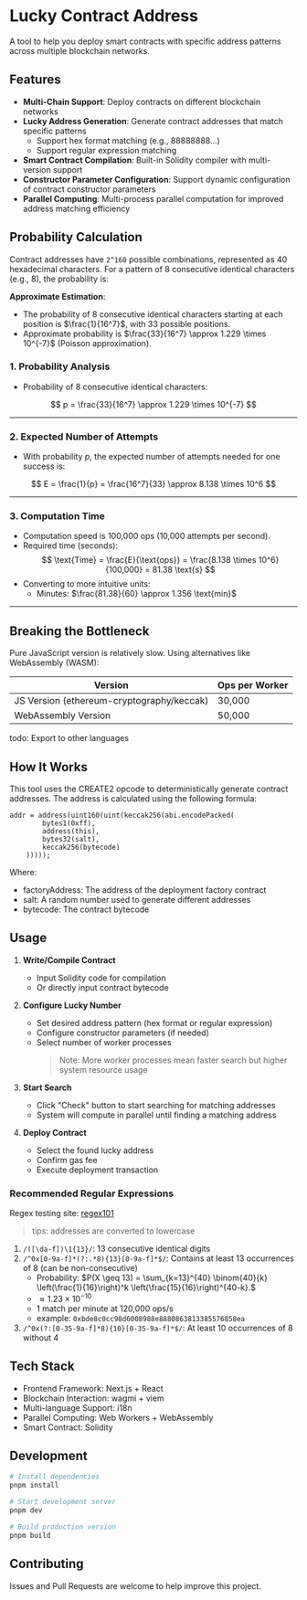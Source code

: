 # Lucky Contract Address

A tool to help you deploy smart contracts with specific address patterns across multiple blockchain networks.

## Features

- **Multi-Chain Support**: Deploy contracts on different blockchain networks
- **Lucky Address Generation**: Generate contract addresses that match specific patterns
  - Support hex format matching (e.g., 88888888...)
  - Support regular expression matching
- **Smart Contract Compilation**: Built-in Solidity compiler with multi-version support
- **Constructor Parameter Configuration**: Support dynamic configuration of contract constructor parameters
- **Parallel Computing**: Multi-process parallel computation for improved address matching efficiency

## Probability Calculation

Contract addresses have `2^160` possible combinations, represented as 40 hexadecimal characters.
For a pattern of 8 consecutive identical characters (e.g., 8), the probability is:

**Approximate Estimation**:

- The probability of 8 consecutive identical characters starting at each position is $\frac{1}{16^7}$, with 33 possible positions.
- Approximate probability is $\frac{33}{16^7} \approx 1.229 \times 10^{-7}$ (Poisson approximation).

### 1. **Probability Analysis**

- Probability of 8 consecutive identical characters:

$$
p = \frac{33}{16^7} \approx 1.229 \times 10^{-7}
$$

---

### 2. **Expected Number of Attempts**

- With probability $p$, the expected number of attempts needed for one success is:

$$
E = \frac{1}{p} = \frac{16^7}{33} \approx 8.138 \times 10^6
$$

---

### 3. **Computation Time**

- Computation speed is 100,000 ops (10,000 attempts per second).
- Required time (seconds):
  $$
  \text{Time} = \frac{E}{\text{ops}} = \frac{8.138 \times 10^6}{100,000} = 81.38 \text{s}
  $$
- Converting to more intuitive units:
  - Minutes: $\frac{81.38}{60} \approx 1.356 \text{min}$

---

## Breaking the Bottleneck

Pure JavaScript version is relatively slow. Using alternatives like WebAssembly (WASM):

| Version                                   | Ops per Worker |
| ----------------------------------------- | -------------- |
| JS Version (ethereum-cryptography/keccak) | 30,000         |
| WebAssembly Version                       | 50,000         |

todo: Export to other languages

## How It Works

This tool uses the CREATE2 opcode to deterministically generate contract addresses. The address is calculated using the following formula:

```solidity
addr = address(uint160(uint(keccak256(abi.encodePacked(
        bytes1(0xff),
        address(this),
        bytes32(salt),
        keccak256(bytecode)
    )))));
```

Where:

- factoryAddress: The address of the deployment factory contract
- salt: A random number used to generate different addresses
- bytecode: The contract bytecode

## Usage

1. **Write/Compile Contract**

   - Input Solidity code for compilation
   - Or directly input contract bytecode

2. **Configure Lucky Number**

   - Set desired address pattern (hex format or regular expression)
   - Configure constructor parameters (if needed)
   - Select number of worker processes
     > Note: More worker processes mean faster search but higher system resource usage

3. **Start Search**

   - Click "Check" button to start searching for matching addresses
   - System will compute in parallel until finding a matching address

4. **Deploy Contract**
   - Select the found lucky address
   - Confirm gas fee
   - Execute deployment transaction

### Recommended Regular Expressions

Regex testing site: [regex101](https://regex101.com/)

> tips: addresses are converted to lowercase

1. `/([\da-f])\1{13}/`: 13 consecutive identical digits
2. `/^0x[0-9a-f]*(?:.*8){13}[0-9a-f]*$/`: Contains at least 13 occurrences of 8 (can be non-consecutive)
   - Probability: $P(X \geq 13) = \sum_{k=13}^{40} \binom{40}{k} \left(\frac{1}{16}\right)^k \left(\frac{15}{16}\right)^{40-k}.$
   - $\approx 1.23 \times 10^{-10}$
   - 1 match per minute at 120,000 ops/s
   - example: `0xbde8c0cc98d6008988e8880863813385576858ea`
3. `/^0x(?:[0-35-9a-f]*8){10}[0-35-9a-f]*$/`: At least 10 occurrences of 8 without 4

## Tech Stack

- Frontend Framework: Next.js + React
- Blockchain Interaction: wagmi + viem
- Multi-language Support: i18n
- Parallel Computing: Web Workers + WebAssembly
- Smart Contract: Solidity

## Development

```bash
# Install dependencies
pnpm install

# Start development server
pnpm dev

# Build production version
pnpm build
```

## Contributing

Issues and Pull Requests are welcome to help improve this project.
